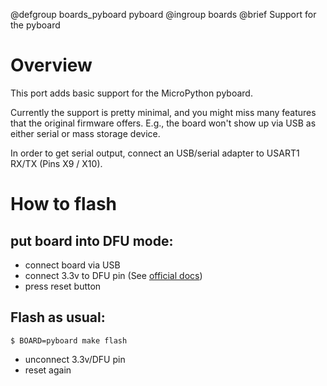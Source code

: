 @defgroup    boards_pyboard pyboard
@ingroup     boards
@brief       Support for the pyboard

# Overview

This port adds basic support for the MicroPython pyboard.

Currently the support is pretty minimal, and you might miss many features that
the original firmware offers. E.g., the board won't show up via USB as either
serial or mass storage device.

In order to get serial output, connect an USB/serial adapter to USART1 RX/TX
(Pins X9 / X10).

# How to flash

## put board into DFU mode:

- connect board via USB
- connect 3.3v to DFU pin (See [official docs](https://github.com/micropython/micropython/wiki/Pyboard-Firmware-Update))
- press reset button

## Flash as usual:

    $ BOARD=pyboard make flash

- unconnect 3.3v/DFU pin
- reset again
